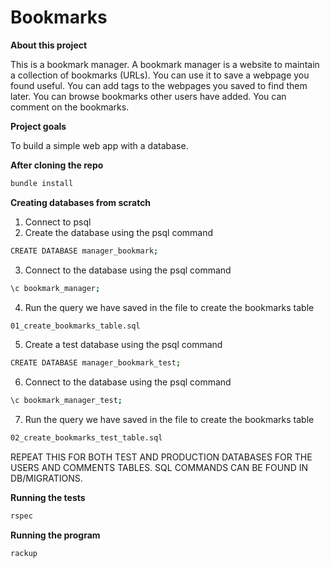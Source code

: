 # Bookmarks

**About this project**

This is a bookmark manager. A bookmark manager is a website to maintain a collection of bookmarks (URLs). You can use it to save a webpage you found useful. You can add tags to the webpages you saved to find them later. You can browse bookmarks other users have added. You can comment on the bookmarks.

**Project goals**

To build a simple web app with a database.

**After cloning the repo**

```sh
bundle install
```

**Creating databases from scratch**

1. Connect to psql
2. Create the database using the psql command

```sh
CREATE DATABASE manager_bookmark;
```

3. Connect to the database using the psql command

```sh
\c bookmark_manager;
```

4. Run the query we have saved in the file to create the bookmarks table

```sh
01_create_bookmarks_table.sql
```

5. Create a test database using the psql command

```sh
CREATE DATABASE manager_bookmark_test;
```

6. Connect to the database using the psql command

```sh
\c bookmark_manager_test;
```

7. Run the query we have saved in the file to create the bookmarks table

```sh
02_create_bookmarks_test_table.sql
```

REPEAT THIS FOR BOTH TEST AND PRODUCTION DATABASES FOR THE USERS AND COMMENTS TABLES. SQL COMMANDS CAN BE FOUND IN DB/MIGRATIONS.

**Running the tests**

```sh
rspec
```

**Running the program**

```sh
rackup
```
